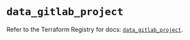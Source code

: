 # `data_gitlab_project`

Refer to the Terraform Registry for docs: [`data_gitlab_project`](https://registry.terraform.io/providers/gitlabhq/gitlab/17.4.0/docs/data-sources/project).
